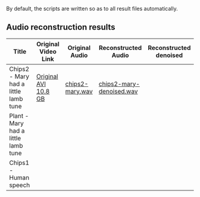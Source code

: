 By default, the scripts are written so as to
all result files automatically.

## Audio reconstruction results
| Title | Original Video Link | Original Audio | Reconstructed Audio | Reconstructed denoised
| ------|---------------------|----------------|---------------------|-----------------------|
|Chips2 - Mary had a little lamb  tune|[Original AVI 10.8 GB](http://data.csail.mit.edu/vidmag/VisualMic/Results/Chips2-2200Hz-Mary_MIDI-input.avi) | [chips2-mary.wav](https://github.com/rahulgovind/vidmag/blob/towards_audio/reconstructed-audio/chips2-mary.wav) | [chips2-mary-denoised.wav](https://github.com/rahulgovind/vidmag/blob/towards_audio/reconstructed-audio/chips2-mary-denoised.wav) |
|Plant  - Mary had a little lamb tune|
|Chips1 - Human speech |